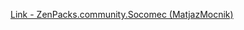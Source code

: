 [Link - ZenPacks.community.Socomec (MatjazMocnik)](https://github.com/MatjazMocnik/ZenPacks.community.Socomec)

